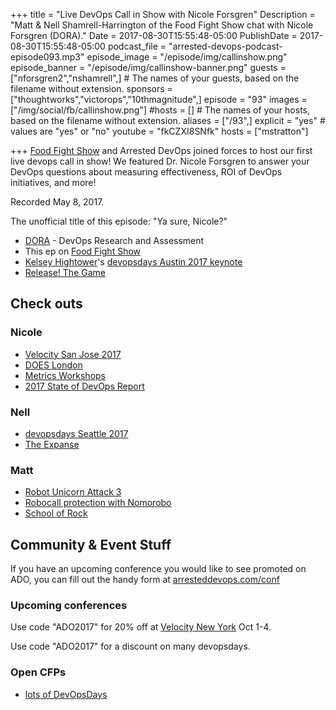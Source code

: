 +++
title = "Live DevOps Call in Show with Nicole Forsgren"
Description = "Matt & Nell Shamrell-Harrington of the Food Fight Show chat with Nicole Forsgren (DORA)."
Date = 2017-08-30T15:55:48-05:00
PublishDate = 2017-08-30T15:55:48-05:00
podcast_file = "arrested-devops-podcast-episode093.mp3"
episode_image = "/episode/img/callinshow.png"
episode_banner = "/episode/img/callinshow-banner.png"
guests = ["nforsgren2","nshamrell",] # The names of your guests, based on the filename without extension.
sponsors = ["thoughtworks","victorops","10thmagnitude",]
episode = "93"
images = ["/img/social/fb/callinshow.png"]
#hosts = [] # The names of your hosts, based on the filename without extension.
aliases = ["/93",]
explicit = "yes" # values are "yes" or "no"
youtube = "fkCZXI8SNfk"
hosts = ["mstratton"]

+++
[Food Fight Show](http://foodfightshow.org/) and Arrested DevOps joined forces to host our first live devops call in show! We featured Dr. Nicole Forsgren to answer your DevOps questions about measuring effectiveness, ROI of DevOps initiatives, and more!

Recorded May 8, 2017.

The unofficial title of this episode: "Ya sure, Nicole?"

* [DORA](https://devops-research.com/) - DevOps Research and Assessment
* This ep on [Food Fight Show](http://foodfightshow.org/2017/04/devops-live-call-in-show.html)
* [Kelsey Hightower](https://twitter.com/kelseyhightower/)'s [devopsdays Austin 2017 keynote](https://www.youtube.com/watch?v=36S7N7OZSTI&feature=youtu.be&t=45m5s)
* [Release! The Game](http://inedo.com/release)

## Check outs

### Nicole
- [Velocity San Jose 2017](https://conferences.oreilly.com/velocity/vl-ca/public/schedule/detail/59291)
- [DOES London](https://events.itrevolution.com/eur/schedule/?presentation=17ITREV-LONDON-686575)
- [Metrics Workshops](https://devops-research.com/events.html)
- [2017 State of DevOps Report](https://puppet.com/resources/whitepaper/state-of-devops-report)

### Nell
- [devopsdays Seattle 2017](https://www.devopsdays.org/events/2017-seattle/welcome/)
- [The Expanse](http://www.imdb.com/title/tt3230854/)

### Matt
- [Robot Unicorn Attack 3](https://itunes.apple.com/us/app/robot-unicorn-attack-3/id1065633819?mt=8)
- [Robocall protection with Nomorobo](https://www.nomorobo.com/)
- [School of Rock](https://www.schoolofrock.com/)


## Community & Event Stuff

If you have an upcoming conference you would like to see promoted on ADO, you can fill out the handy form at [arresteddevops.com/conf](https://arresteddevops.com/conf)

### Upcoming conferences
Use code "ADO2017" for 20% off at [Velocity New York](https://conferences.oreilly.com/velocity/vl-ny) Oct 1-4.

Use code "ADO2017" for a discount on many devopsdays.

### Open CFPs

* [lots of DevOpsDays](https://devopsdays.org/speaking)
